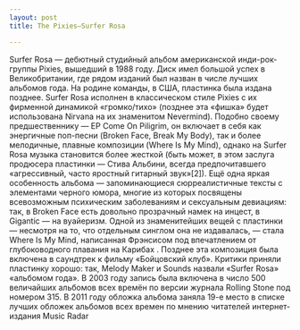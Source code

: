 ```yaml
---
layout: post
title: The Pixies—Surfer Rosa

---
```


Surfer Rosa — дебютный студийный альбом американской инди-рок-группы Pixies, вышедший в 1988 году. Диск имел большой успех в Великобритании, где рядом изданий был назван в числе лучших альбомов года. На родине команды, в США, пластинка была издана позднее.
Surfer Rosa исполнен в классическом стиле Pixies с их фирменной динамикой «громко/тихо» (позднее эта «фишка» будет использована Nirvana на их знаменитом Nevermind). Подобно своему предшественнику — EP Come On Piligrim, он включает в себя как энергичные поп-песни (Broken Face, Break My Body), так и более мелодичные, плавные композиции (Where Is My Mind), однако на Surfer Rosa музыка становится более жесткой (быть может, в этом заслуга продюсера пластинки — Стива Альбини, всегда предпочитавшего «агрессивный, часто яростный гитарный звук»[2]). Ещё одна яркая особенность альбома — запоминающиеся сюрреалистичные тексты с элементами черного юмора, многие из которых посвящены всевозможным психическим заболеваниям и сексуальным девиациям: так, в Broken Face есть довольно прозрачный намек на инцест, в Gigantic — на вуайеризм. Одной из знаменитейших вещей с пластинки — несмотря на то, что отдельным синглом она не издавалась, — стала Where Is My Mind, написанная Фрэнсисом под впечатлением от глубоководного плавания на Карибах . Позднее эта композиция была включена в саундтрек к фильму «Бойцовский клуб».
Критики приняли пластинку хорошо: так, Melody Maker и Sounds назвали «Surfer Rosa» «альбомом года». В 2003 году запись была включена в число 500 величайших альбомов всех времён по версии журнала Rolling Stone под номером 315.
В 2011 году обложка альбома заняла 19-е место в списке лучших обложек альбомов всех времен по мнению читателей интернет-издания Music Radar